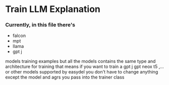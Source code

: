 # Train LLM Explanation

### Currently, in this file there's

- falcon
- mpt
- llama
- gpt j

models training examples but all the models contains the same type and architecture for training that means if you want
to train a gpt j gpt neox t5 ,... or other models supported by easydel you don't have to change anything except the
model and agrs you pass into the trainer class